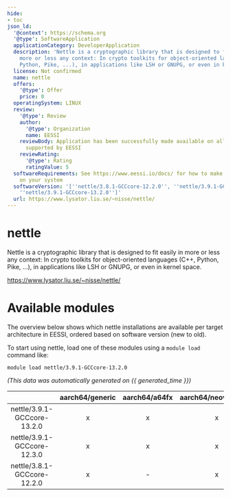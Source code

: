 ```yaml
---
hide:
- toc
json_ld:
  '@context': https://schema.org
  '@type': SoftwareApplication
  applicationCategory: DeveloperApplication
  description: 'Nettle is a cryptographic library that is designed to fit easily in
    more or less any context: In crypto toolkits for object-oriented languages (C++,
    Python, Pike, ...), in applications like LSH or GNUPG, or even in kernel space.'
  license: Not confirmed
  name: nettle
  offers:
    '@type': Offer
    price: 0
  operatingSystem: LINUX
  review:
    '@type': Review
    author:
      '@type': Organization
      name: EESSI
    reviewBody: Application has been successfully made available on all architectures
      supported by EESSI
    reviewRating:
      '@type': Rating
      ratingValue: 5
  softwareRequirements: See https://www.eessi.io/docs/ for how to make EESSI available
    on your system
  softwareVersion: '[''nettle/3.8.1-GCCcore-12.2.0'', ''nettle/3.9.1-GCCcore-12.3.0'',
    ''nettle/3.9.1-GCCcore-13.2.0'']'
  url: https://www.lysator.liu.se/~nisse/nettle/
---
```


nettle
======


Nettle is a cryptographic library that is designed to fit easily in more or less any context: In crypto toolkits for object-oriented languages (C++, Python, Pike, ...), in applications like LSH or GNUPG, or even in kernel space.

https://www.lysator.liu.se/~nisse/nettle/
# Available modules


The overview below shows which nettle installations are available per target architecture in EESSI, ordered based on software version (new to old).

To start using nettle, load one of these modules using a `module load` command like:

```shell
module load nettle/3.9.1-GCCcore-13.2.0
```

*(This data was automatically generated on {{ generated_time }})*

| |aarch64/generic|aarch64/a64fx|aarch64/neoverse_n1|aarch64/neoverse_v1|aarch64/nvidia/grace|x86_64/generic|x86_64/amd/zen2|x86_64/amd/zen3|x86_64/amd/zen4|x86_64/intel/cascadelake|x86_64/intel/haswell|x86_64/intel/icelake|x86_64/intel/sapphirerapids|x86_64/intel/skylake_avx512|
| :---: | :---: | :---: | :---: | :---: | :---: | :---: | :---: | :---: | :---: | :---: | :---: | :---: | :---: | :---: |
|nettle/3.9.1-GCCcore-13.2.0|x|x|x|x|x|x|x|x|x|x|x|x|x|x|
|nettle/3.9.1-GCCcore-12.3.0|x|x|x|x|x|x|x|x|x|x|x|x|x|x|
|nettle/3.8.1-GCCcore-12.2.0|x|-|x|x|x|x|x|x|x|x|x|x|x|x|
